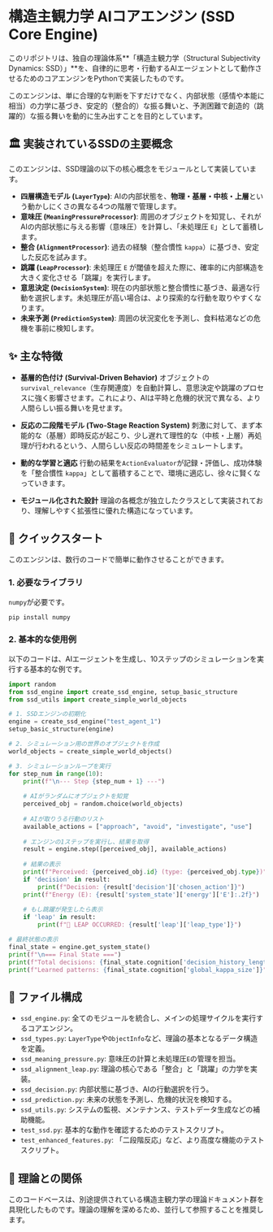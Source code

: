 # 構造主観力学 AIコアエンジン (SSD Core Engine)

[](https://www.python.org/downloads/)
[](https://www.google.com/search?q=./)

このリポジトリは、独自の理論体系\*\*「構造主観力学（Structural Subjectivity Dynamics: SSD）」\*\*を、自律的に思考・行動するAIエージェントとして動作させるためのコアエンジンをPythonで実装したものです。

このエンジンは、単に合理的な判断を下すだけでなく、内部状態（感情や本能に相当）の力学に基づき、安定的（整合的）な振る舞いと、予測困難で創造的（跳躍的）な振る舞いを動的に生み出すことを目的としています。

## 🏛️ 実装されているSSDの主要概念

このエンジンは、SSD理論の以下の核心概念をモジュールとして実装しています。

  * **四層構造モデル (`LayerType`)**: AIの内部状態を、**物理・基層・中核・上層**という動かしにくさの異なる4つの階層で管理します。
  * **意味圧 (`MeaningPressureProcessor`)**: 周囲のオブジェクトを知覚し、それがAIの内部状態に与える影響（意味圧）を計算し、「未処理圧 `E`」として蓄積します。
  * **整合 (`AlignmentProcessor`)**: 過去の経験（整合慣性 `kappa`）に基づき、安定した反応を試みます。
  * **跳躍 (`LeapProcessor`)**: 未処理圧 `E` が閾値を超えた際に、確率的に内部構造を大きく変化させる「跳躍」を実行します。
  * **意思決定 (`DecisionSystem`)**: 現在の内部状態と整合慣性に基づき、最適な行動を選択します。未処理圧が高い場合は、より探索的な行動を取りやすくなります。
  * **未来予測 (`PredictionSystem`)**: 周囲の状況変化を予測し、食料枯渇などの危機を事前に検知します。

## ✨ 主な特徴

  * **基層的色付け (Survival-Driven Behavior)**
    オブジェクトの `survival_relevance`（生存関連度）を自動計算し、意思決定や跳躍のプロセスに強く影響させます。これにより、AIは平時と危機的状況で異なる、より人間らしい振る舞いを見せます。

  * **反応の二段階モデル (Two-Stage Reaction System)**
    刺激に対して、まず本能的な（基層）即時反応が起こり、少し遅れて理性的な（中核・上層）再処理が行われるという、人間らしい反応の時間差をシミュレートします。

  * **動的な学習と適応**
    行動の結果を`ActionEvaluator`が記録・評価し、成功体験を「整合慣性 `kappa`」として蓄積することで、環境に適応し、徐々に賢くなっていきます。

  * **モジュール化された設計**
    理論の各概念が独立したクラスとして実装されており、理解しやすく拡張性に優れた構造になっています。

## 🚀 クイックスタート

このエンジンは、数行のコードで簡単に動作させることができます。

### 1\. 必要なライブラリ

`numpy`が必要です。

```bash
pip install numpy
```

### 2\. 基本的な使用例

以下のコードは、AIエージェントを生成し、10ステップのシミュレーションを実行する基本的な例です。

```python
import random
from ssd_engine import create_ssd_engine, setup_basic_structure
from ssd_utils import create_simple_world_objects

# 1. SSDエンジンの初期化
engine = create_ssd_engine("test_agent_1")
setup_basic_structure(engine)

# 2. シミュレーション用の世界のオブジェクトを作成
world_objects = create_simple_world_objects()

# 3. シミュレーションループを実行
for step_num in range(10):
    print(f"\n--- Step {step_num + 1} ---")
    
    # AIがランダムにオブジェクトを知覚
    perceived_obj = random.choice(world_objects)
    
    # AIが取りうる行動のリスト
    available_actions = ["approach", "avoid", "investigate", "use"]
    
    # エンジンの1ステップを実行し、結果を取得
    result = engine.step([perceived_obj], available_actions)
    
    # 結果の表示
    print(f"Perceived: {perceived_obj.id} (type: {perceived_obj.type})")
    if 'decision' in result:
        print(f"Decision: {result['decision']['chosen_action']}")
    print(f"Energy (E): {result['system_state']['energy']['E']:.2f}")
    
    # もし跳躍が発生したら表示
    if 'leap' in result:
        print(f"🚀 LEAP OCCURRED: {result['leap']['leap_type']}")

# 最終状態の表示
final_state = engine.get_system_state()
print(f"\n=== Final State ===")
print(f"Total decisions: {final_state.cognition['decision_history_length']}")
print(f"Learned patterns: {final_state.cognition['global_kappa_size']}")
```

## 📂 ファイル構成

  * `ssd_engine.py`: 全てのモジュールを統合し、メインの処理サイクルを実行するコアエンジン。
  * `ssd_types.py`: `LayerType`や`ObjectInfo`など、理論の基本となるデータ構造を定義。
  * `ssd_meaning_pressure.py`: 意味圧の計算と未処理圧`E`の管理を担当。
  * `ssd_alignment_leap.py`: 理論の核心である「整合」と「跳躍」の力学を実装。
  * `ssd_decision.py`: 内部状態に基づき、AIの行動選択を行う。
  * `ssd_prediction.py`: 未来の状態を予測し、危機的状況を検知する。
  * `ssd_utils.py`: システムの監視、メンテナンス、テストデータ生成などの補助機能。
  * `test_ssd.py`: 基本的な動作を確認するためのテストスクリプト。
  * `test_enhanced_features.py`: 「二段階反応」など、より高度な機能のテストスクリプト。

## 📖 理論との関係

このコードベースは、別途提供されている構造主観力学の理論ドキュメント群を具現化したものです。理論の理解を深めるため、並行して参照することを推奨します。
